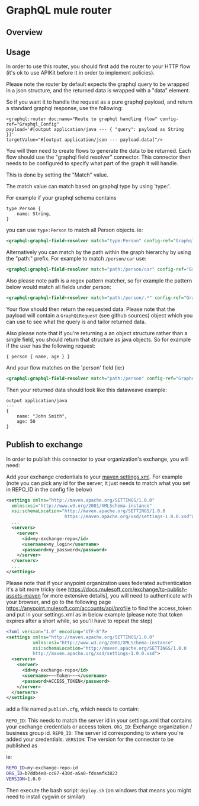 # GraphQL mule router

## Overview

## Usage

In order to use this router, you should first add the router to your HTTP flow (it's ok to use APIKit before it in order 
to implement policies).

Please note the router by default expects the graphql query to be wrapped in a json structure, and the returned data is wrapped with a "data" element.

So if you want it to handle the request as a pure graphql payload, and return a standard graphql response, use the following:

```
<graphql:router doc:name="Route to graphql handling flow" config-ref="Graphql_Config" 
payload='#[output application/java --- { "query": payload as String }]' 
targetValue="#[output application/json --- payload.data]"/>
```

You will then need to create flows to generate the data to be returned. Each flow should use the "graphql field resolver"
connector. This connector then needs to be configured to specify what part of the graph it will handle.

This is done by setting the "Match" value.

The match value can match based on graphql type by using 'type:'.

For example if your graphql schema contains

```
type Person {
	name: String,
}
```

you can use `type:Person` to match all Person objects. ie:

```xml
<graphql:graphql-field-resolver match="type:Person" config-ref="Graphql_Config"/>
```

Alternatively you can match by the path within the graph hierarchy by using the "path:" prefix. For example
to match `/person/car` use:

```xml
<graphql:graphql-field-resolver match="path:/person/car" config-ref="Graphql_Config"/>
```

Also please note path is a regex pattern matcher, so for example the pattern below would match all fields under person:

```xml
<graphql:graphql-field-resolver match="path:/person/.*" config-ref="Graphql_Config"/>
```

Your flow should then return the requested data. Please note that the payload will contain a `GraphQLRequest` (see github sources) object 
which you can use to see what the query is and tailor returned data.

Also please note that if you're returning a an object structure rather than a single field, you should return that structure
as java objects. So for example if the user has the following request:

```
{ person { name, age } }
```

And your flow matches on the 'person' field (ie:)

```xml
<graphql:graphql-field-resolver match="path:/person" config-ref="Graphql_Config"/>
```

Then your returned data should look like this dataweave example:

```
output application/java
---
{
    name: "John Smith",
    age: 50
}
```

## Publish to exchange

In order to publish this connector to your organization's exchange, you will need:

Add your exchange credentials to your [maven settings.xml](https://maven.apache.org/settings.html). For example (note you can pick any id for the server, it just needs to match what you set in REPO_ID in the config file below)

```xml
<settings xmlns="http://maven.apache.org/SETTINGS/1.0.0"
  xmlns:xsi="http://www.w3.org/2001/XMLSchema-instance"
  xsi:schemaLocation="http://maven.apache.org/SETTINGS/1.0.0
                      https://maven.apache.org/xsd/settings-1.0.0.xsd">
  ...
  <servers>
    <server>
      <id>my-exchange-repo</id>
      <username>my_login</username>
      <password>my_password</password>
    </server>
  </servers>
  ...
</settings>
```

Please note that if your anypoint organization uses federated authentication it's a bit more tricky (see 
https://docs.mulesoft.com/exchange/to-publish-assets-maven for more extensive details],
 you will need to authenticate with your browser, and go to the following page https://anypoint.mulesoft.com/accounts/api/profile to find the access_token and put in your settings.xml as in below example (please note that token expires after a short while, so you'll have to repeat the step)

```xml
<?xml version="1.0" encoding="UTF-8"?>
<settings xmlns="http://maven.apache.org/SETTINGS/1.0.0"
          xmlns:xsi="http://www.w3.org/2001/XMLSchema-instance"
          xsi:schemaLocation="http://maven.apache.org/SETTINGS/1.0.0
          http://maven.apache.org/xsd/settings-1.0.0.xsd">
  <servers>
    <server>
      <id>my-exchange-repo</id>
      <username>~~~Token~~~</username>
      <password>ACCESS_TOKEN</password>
    </server>
  </servers>
</settings>
```
 
add a file named `publish.cfg`, which needs to contain:

`REPO_ID`: This needs to match the server id in your settings.xml that contains your exchange credentials or access token.
`ORG_ID`: Exchange organization / business group id.
`REPO_ID`: The server id corresponding to where you're added your credentials.
`VERSION`: The version for the connector to be published as

ie:

```bash
REPO_ID=my-exchange-repo-id
ORG_ID=b7ddb4e8-cc87-430d-a5a0-fdsamfk3823
VERSION=1.0.0
```

Then execute the bash script: `deploy.sh` (on windows that means you might need to install cygwin or similar)
